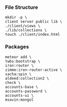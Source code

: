 ### File Structure

```
mkdir -p \
client server public lib \
./client/views \
./lib/collections \
touch ./client/index.html
```

### Packages

```
meteor add \
twbs:bootstrap \
iron:router \
zimme:iron-router-active \
sacha:spin \
aldeed:collection2 \
check \
accounts-base \
accounts-password \
accounts-ui \
msavin:mongol
```
